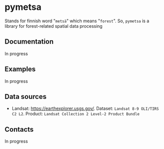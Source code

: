 # pymetsa

Stands for finnish word "`metsä`" which means "`forest`". So, `pymetsa` is a library for forest-related spatial data processing

## Documentation 

In progress 

## Examples 

In progress 

## Data sources 

- Landsat: https://earthexplorer.usgs.gov/. Dataset: `Landsat 8-9 OLI/TIRS C2 L2`. Product: `Landsat Collection 2 Level-2 Product Bundle`

## Contacts 

In progress